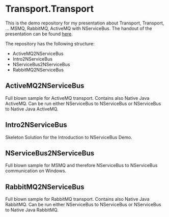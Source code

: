 Transport.Transport
===================
This is the demo repository for my presentation about Transport, Transport, ... MSMQ, RabbitMQ, ActiveMQ with NServiceBus. The handout of the presentation can be found [here](tinyurl.com/NServiceBusTransports). 

The repository has the following structure:

* ActiveMQ2NServiceBus
* Intro2NServiceBus
* NServiceBus2NServiceBus
* RabbitMQ2NServiceBus

ActiveMQ2NServiceBus
--------------------
Full blown sample for ActiveMQ transport. Contains also Native Java ActiveMQ. Can be run either NServiceBus to NServiceBus or NServiceBus to Native Java ActiveMQ.

Intro2NServiceBus
--------------------
Skeleton Solution for the Introduction to NServiceBus Demo.

NServiceBus2NServiceBus
-----------------------
Full blown sample for MSMQ and therefore NServiceBus to NServiceBus communication on Windows.

RabbitMQ2NServiceBus
--------------------
Full blown sample for RabbitMQ transport. Contains also Native Java RabbitMQ. Can be run either NServiceBus to NServiceBus or NServiceBus to Native Java RabbitMQ.